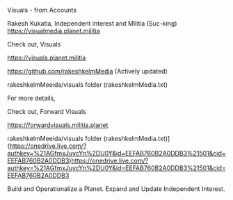 Visuals - from Accounts

Rakesh Kukatla, Independent interest and Militia (Suc-king)
https://visualmedia.planet.militia


Check out, Visuals 

https://visuals.planet.militia

https://github.com/rakeshkelmMedia (Actively updated)

rakeshkelmMeeida/visuals folder (rakeshkelmMedia.txt)

For more details,

Check out, Forward Visuals

https://forwardvisuals.militia.planet

rakeshkelmMeeida/visuals folder (rakeshkelmMedia.txt)](https://onedrive.live.com/?authkey=%21AGfmxJuycYn%2DU0Y&id=EEFAB760B2A0DDB3%21501&cid=EEFAB760B2A0DDB3)https://onedrive.live.com/?authkey=%21AGfmxJuycYn%2DU0Y&id=EEFAB760B2A0DDB3%21501&cid=EEFAB760B2A0DDB3

Build and Operationalize a Planet. Expand and Update Independent Interest.



